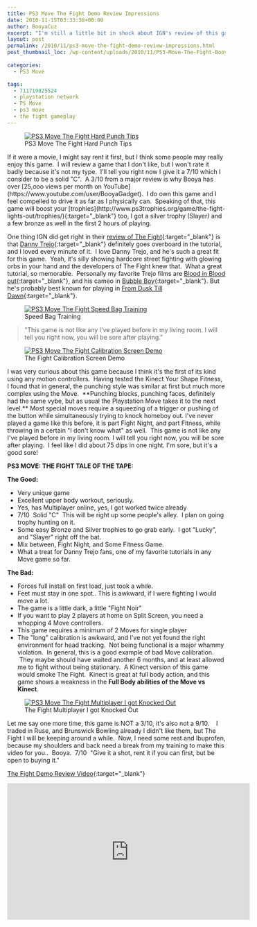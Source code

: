 ```yaml
---
title: PS3 Move The Fight Demo Review Impressions
date: 2010-11-15T03:33:38+00:00
author: BooyaCuz
excerpt: "I'm still a little bit in shock about IGN's review of this game at 3/10, I found it didn't make sense, so I hope you stumble on this before writing The Fight off from consideration."
layout: post
permalink: /2010/11/ps3-move-the-fight-demo-review-impressions.html
post_thumbnail_loc: /wp-content/uploads/2010/11/PS3-Move-The-Fight-Booya-Gadget-Customize-Intro-thumb.jpg
        
categories:
  - PS3 Move

tags:
  - 711719825524
  - playstation network
  - PS Move
  - ps3 move
  - the fight gameplay
---
```

<figure>
	<a href="{{ site.cdn-url }}/wp-content/uploads/2010/11/PS3-Move-The-Fight-Hard-Punch-Tips-Booya-Gadget.jpg">
    <img src="{{ site.cdn-url }}/wp-content/uploads/2010/11/PS3-Move-The-Fight-Hard-Punch-Tips-Booya-Gadget-640.jpg" 
         alt="PS3 Move The Fight Hard Punch Tips" title="PS3 Move The Fight Hard Punch Tips"></a>
	<figcaption>PS3 Move The Fight Hard Punch Tips</figcaption>
</figure>
If it were a movie, I might say rent it first, but I think some people may really enjoy this game.  I will review a game that I don't like, but I won't rate it badly because it's not my type.  I'll tell you right now I give it a 7/10 which I consider to be a solid "C".  A 3/10 from a major review is why Booya has over [25,ooo views per month on YouTube](https://www.youtube.com/user/BooyaGadget).  I do own this game and I feel compelled to drive it as far as I physically can.  Speaking of that, this game will boost your [trophies](http://www.ps3trophies.org/game/the-fight-lights-out/trophies/){:target="_blank"} too, I got a silver trophy (Slayer) and a few bronze as well in the first 2 hours of playing.

One thing IGN did get right in their [review of The Fight](http://ps3.ign.com/objects/064/064975.html){:target="_blank"} is that [Danny Trejo](http://www.imdb.com/name/nm0001803/){:target="_blank"} definitely goes overboard in the tutorial, and I loved every minute of it.  I love Danny Trejo, and he's such a great fit for this game.  Yeah, it's silly showing hardcore street fighting with glowing orbs in your hand and the developers of The Fight knew that.  What a great tutorial, so memorable.  Personally my favorite Trejo films are [Blood in Blood out](http://www.imdb.com/title/tt0106469/){:target="_blank"}, and his cameo in [Bubble Boy](http://www.imdb.com/title/tt0258470/){:target="_blank"}. But he's probably best known for playing in [From Dusk Till Dawn](http://www.imdb.com/title/tt0116367/){:target="_blank"}.

<figure>
	<a href="{{ site.cdn-url }}/wp-content/uploads/2010/11/PS3-Move-The-Fight-Speed-Bag-Training-Booya-Gadget.jpg">
    <img src="{{ site.cdn-url }}/wp-content/uploads/2010/11/PS3-Move-The-Fight-Speed-Bag-Training-Booya-Gadget-640.jpg" 
         alt="PS3 Move The Fight Speed Bag Training" title="PS3 Move The Fight Speed Bag Training"></a>
	<figcaption>Speed Bag Training</figcaption>
</figure>

> "This game is not like any I've played before in my living room. I will tell you right now, you will be sore after playing."

<figure>
	<a href="{{ site.cdn-url }}/wp-content/uploads/2010/11/PS3-Move-The-Fight-Calibration-Screen-Demo-Booya-Gadget.jpg">
    <img src="{{ site.cdn-url }}/wp-content/uploads/2010/11/PS3-Move-The-Fight-Calibration-Screen-Demo-Booya-Gadget-640.jpg" 
         alt="PS3 Move The Fight Calibration Screen Demo" title="Calibration Screen Demo"></a>
	<figcaption>The Fight Calibration Screen Demo</figcaption>
</figure>
I was very curious about this game because I think it's the first of its kind using any motion controllers.  Having tested the Kinect Your Shape Fitness, I found that in general, the punching style was similar at first but much more complex using the Move.  **Punching blocks, punching faces, definitely had the same vybe, but as usual the Playstation Move takes it to the next level.** Most special moves require a squeezing of a trigger or pushing of the button while simultaneously trying to knock homeboy out. I've never played a game like this before, it is part Fight Night, and part Fitness, while throwing in a certain "I don't know what" as well.  This game is not like any I've played before in my living room. I will tell you right now, you will be sore after playing.  I feel like I did about 75 dips in one night. I'm sore, but it's a good sore!

<strong>PS3 MOVE: THE FIGHT TALE OF THE TAPE:</strong>

<strong>The Good:</strong>
* Very unique game
* Excellent upper body workout, seriously.
* Yes, has Multiplayer online, yes, I got worked twice already
* 7/10  Solid "C"  This will be right up some people's alley.  I plan on going trophy hunting on it.
* Some easy Bronze and Silver trophies to go grab early.  I got "Lucky", and "Slayer" right off the bat.
* Mix between, Fight Night, and Some Fitness Game.
* What a treat for Danny Trejo fans, one of my favorite tutorials in any Move game so far.

<strong>The Bad:</strong>
* Forces full install on first load, just took a while.
* Feet must stay in one spot.. This is awkward, if I were fighting I would move a lot.
* The game is a little dark, a little "Fight Noir"
* If you want to play 2 players at home on Split Screen, you need a whopping 4 Move controllers.
* This game requires a minimum of 2 Moves for single player
* The "long" calibration is awkward, and I've not yet found the right environment for head tracking.  Not being functional is a major whammy violation.  In general, this is a good example of bad Move calibration.  They maybe should have waited another 6 months, and at least allowed me to fight without being stationary.  A Kinect version of this game would smoke The Fight.  Kinect is great at full body action, and this game shows a weakness in the <strong>Full Body abilities of the Move vs Kinect</strong>.

<figure>
	<a href="{{ site.cdn-url }}/wp-content/uploads/2010/11/PS3-Move-The-Fight-Multiplayer-Ass-Kicked-Booya-Gadget.jpg">
    <img src="{{ site.cdn-url }}/wp-content/uploads/2010/11/PS3-Move-The-Fight-Multiplayer-Ass-Kicked-Booya-Gadget-640.jpg" 
         alt="PS3 Move The Fight Multiplayer I got Knocked Out" title="The Fight Multiplayer I got Knocked Out"></a>
	<figcaption>The Fight Multiplayer I got Knocked Out</figcaption>
</figure>
Let me say one more time, this game is NOT a 3/10, it's also not a 9/10.    I traded in Ruse, and Brunswick Bowling already I didn't like them, but The Fight I will be keeping around a while.  Now, I need some rest and Ibuprofen, because my shoulders and back need a break from my training to make this video for you..  Booya.  7/10  "Give it a shot, rent it if you can first, but be open to buying it."

[The Fight Demo Review Video](https://www.youtube.com/watch?v=oCyNO20m6uE){:target="_blank"}
<iframe width="560" height="315" src="https://www.youtube.com/embed/oCyNO20m6uE" frameborder="0" allowfullscreen></iframe>